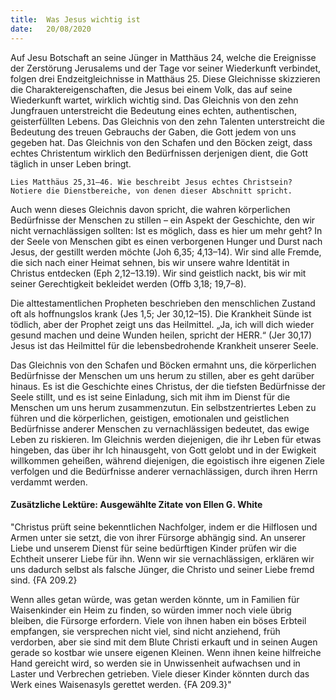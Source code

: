 ```yaml
---
title:  Was Jesus wichtig ist
date:   20/08/2020
---
```


Auf Jesu Botschaft an seine Jünger in Matthäus 24, welche die Ereignisse der Zerstörung Jerusalems und der Tage vor seiner Wiederkunft verbindet, folgen drei Endzeitgleichnisse in Matthäus 25. Diese Gleichnisse skizzieren die Charaktereigenschaften, die Jesus bei einem Volk, das auf seine Wiederkunft wartet, wirklich wichtig sind. Das Gleichnis von den zehn Jungfrauen unterstreicht die Bedeutung eines echten, authentischen, geisterfüllten Lebens. Das Gleichnis von den zehn Talenten unterstreicht die Bedeutung des treuen Gebrauchs der Gaben, die Gott jedem von uns gegeben hat. Das Gleichnis von den Schafen und den Böcken zeigt, dass echtes Christentum wirklich den Bedürfnissen derjenigen dient, die Gott täglich in unser Leben bringt.

`Lies Matthäus 25,31–46. Wie beschreibt Jesus echtes Christsein? Notiere die Dienstbereiche, von denen dieser Abschnitt spricht.`

Auch wenn dieses Gleichnis davon spricht, die wahren körperlichen Bedürfnisse der Menschen zu stillen – ein Aspekt der Geschichte, den wir nicht vernachlässigen sollten: Ist es möglich, dass es hier um mehr geht? In der Seele von Menschen gibt es einen verborgenen Hunger und Durst nach Jesus, der gestillt werden möchte (Joh 6,35; 4,13–14). Wir sind alle Fremde, die sich nach einer Heimat sehnen, bis wir unsere wahre Identität in Christus entdecken (Eph 2,12–13.19). Wir sind geistlich nackt, bis wir mit seiner Gerechtigkeit bekleidet werden (Offb 3,18; 19,7–8).

Die alttestamentlichen Propheten beschrieben den menschlichen Zustand oft als hoffnungslos krank (Jes 1,5; Jer 30,12–15). Die Krankheit Sünde ist tödlich, aber der Prophet zeigt uns das Heilmittel. „Ja, ich will dich wieder gesund machen und deine Wunden heilen, spricht der HERR.“ (Jer 30,17) Jesus ist das Heilmittel für die lebensbedrohende Krankheit unserer Seele.

Das Gleichnis von den Schafen und Böcken ermahnt uns, die körperlichen Bedürfnisse der Menschen um uns herum zu stillen, aber es geht darüber hinaus. Es ist die Geschichte eines Christus, der die tiefsten Bedürfnisse der Seele stillt, und es ist seine Einladung, sich mit ihm im Dienst für die Menschen um uns herum zusammenzutun. Ein selbstzentriertes Leben zu führen und die körperlichen, geistigen, emotionalen und geistlichen Bedürfnisse anderer Menschen zu vernachlässigen bedeutet, das ewige Leben zu riskieren. Im Gleichnis werden diejenigen, die ihr Leben für etwas hingeben, das über ihr Ich hinausgeht, von Gott gelobt und in der Ewigkeit willkommen geheißen, während diejenigen, die egoistisch ihre eigenen Ziele verfolgen und die Bedürfnisse anderer vernachlässigen, durch ihren Herrn verdammt werden.

#### Zusätzliche Lektüre: Ausgewählte Zitate von Ellen G. White

"Christus prüft seine bekenntlichen Nachfolger, indem er die Hilflosen und Armen unter sie setzt, die von ihrer Fürsorge abhängig sind. An unserer Liebe und unserem Dienst für seine bedürftigen Kinder prüfen wir die Echtheit unserer Liebe für ihn. Wenn wir sie vernachlässigen, erklären wir uns dadurch selbst als falsche Jünger, die Christo und seiner Liebe fremd sind. {FA 209.2}

Wenn alles getan würde, was getan werden könnte, um in Familien für Waisenkinder ein Heim zu finden, so würden immer noch viele übrig bleiben, die Fürsorge erfordern. Viele von ihnen haben ein böses Erbteil empfangen, sie versprechen nicht viel, sind nicht anziehend, früh verdorben, aber sie sind mit dem Blute Christi erkauft und in seinen Augen gerade so kostbar wie unsere eigenen Kleinen. Wenn ihnen keine hilfreiche Hand gereicht wird, so werden sie in Unwissenheit aufwachsen und in Laster und Verbrechen getrieben. Viele dieser Kinder könnten durch das Werk eines Waisenasyls gerettet werden. {FA 209.3}"